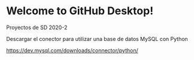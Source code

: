 # Welcome to GitHub Desktop!

Proyectos de SD 2020-2

Descargar el conector para utilizar una base de datos MySQL con Python

https://dev.mysql.com/downloads/connector/python/
